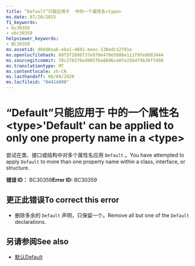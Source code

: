 ```yaml
---
title: “Default”只能应用于  中的一个属性名<type>
ms.date: 07/20/2015
f1_keywords:
- bc30359
- vbc30359
helpviewer_keywords:
- BC30359
ms.assetid: d8dd0aa6-ebe1-4601-beec-130edc12f81e
ms.openlocfilehash: 89f5f2896f37e970e470e5886e111f9fe8883444
ms.sourcegitcommit: f8c270376ed905f6a8896ce0fe25b4f4b38ff498
ms.translationtype: MT
ms.contentlocale: zh-CN
ms.lasthandoff: 06/04/2020
ms.locfileid: "84414098"
---
```

# <a name="default-can-be-applied-to-only-one-property-name-in-a-type"></a><span data-ttu-id="93f47-102">“Default”只能应用于  中的一个属性名\<type></span><span class="sxs-lookup"><span data-stu-id="93f47-102">'Default' can be applied to only one property name in a \<type></span></span>
<span data-ttu-id="93f47-103">尝试在类、接口或结构中对多个属性名应用 `Default` 。</span><span class="sxs-lookup"><span data-stu-id="93f47-103">You have attempted to apply `Default` to more than one property name within a class, interface, or structure.</span></span>  
  
 <span data-ttu-id="93f47-104">**错误 ID：** BC30359</span><span class="sxs-lookup"><span data-stu-id="93f47-104">**Error ID:** BC30359</span></span>  
  
## <a name="to-correct-this-error"></a><span data-ttu-id="93f47-105">更正此错误</span><span class="sxs-lookup"><span data-stu-id="93f47-105">To correct this error</span></span>  
  
- <span data-ttu-id="93f47-106">删除多余的 `Default` 声明，只保留一个。</span><span class="sxs-lookup"><span data-stu-id="93f47-106">Remove all but one of the `Default` declarations.</span></span>  
  
## <a name="see-also"></a><span data-ttu-id="93f47-107">另请参阅</span><span class="sxs-lookup"><span data-stu-id="93f47-107">See also</span></span>

- [<span data-ttu-id="93f47-108">默认</span><span class="sxs-lookup"><span data-stu-id="93f47-108">Default</span></span>](../language-reference/modifiers/default.md)

